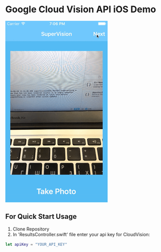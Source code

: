 # Google Cloud Vision API iOS Demo

![Screen](screen.gif)

## For Quick Start Usage

1. Clone Repository
2. In 'ResultsController.swift' file enter your api key for CloudVision:
```swift
let apiKey = "YOUR_API_KEY"
```
